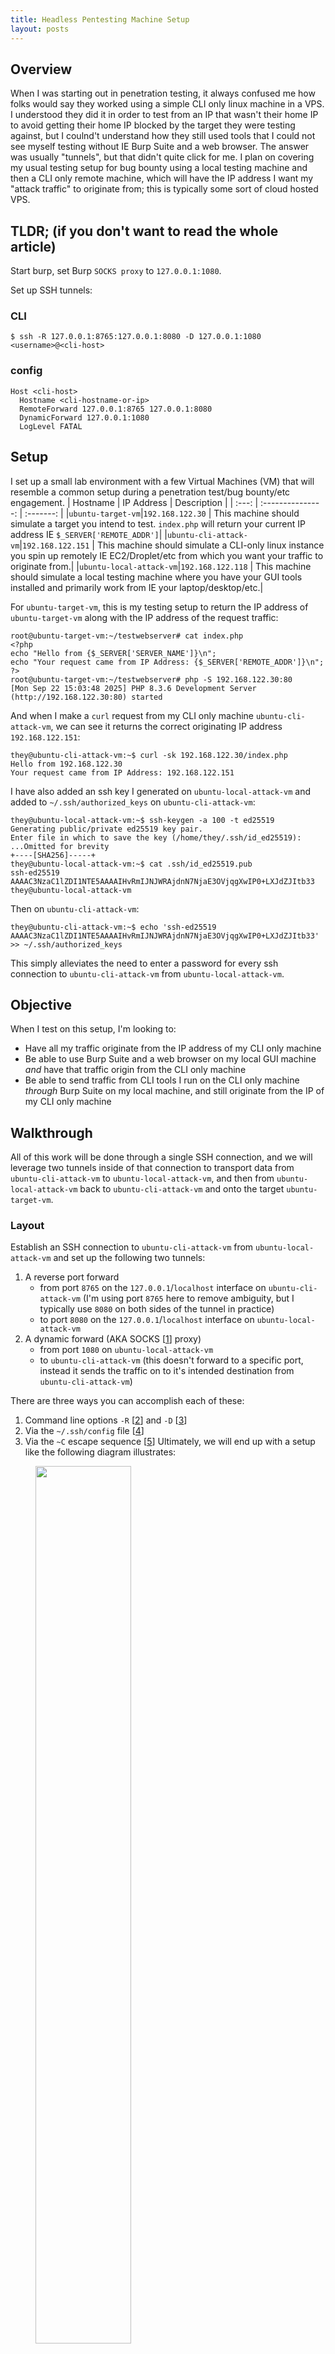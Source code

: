 ```yaml
---
title: Headless Pentesting Machine Setup
layout: posts
---
```

## Overview
When I was starting out in penetration testing, it always confused me how folks would say they worked using a simple CLI only linux machine in a VPS. I understood they did it in order to test from an IP that wasn't their home IP to avoid getting their home IP blocked by the target they were testing against, but I coulnd't understand how they still used tools that I could not see myself testing without IE Burp Suite and a web browser. The answer was usually "tunnels", but that didn't quite click for me.
I plan on covering my usual testing setup for bug bounty using a local testing machine and then a CLI only remote machine, which will have the IP address I want my "attack traffic" to originate from; this is typically some sort of cloud hosted VPS.
## TLDR; (if you don't want to read the whole article)
Start burp, set Burp `SOCKS proxy` to `127.0.0.1:1080`. 

Set up SSH tunnels:
### CLI
```
$ ssh -R 127.0.0.1:8765:127.0.0.1:8080 -D 127.0.0.1:1080 <username>@<cli-host>
```
### config
```
Host <cli-host>
  Hostname <cli-hostname-or-ip>
  RemoteForward 127.0.0.1:8765 127.0.0.1:8080
  DynamicForward 127.0.0.1:1080
  LogLevel FATAL
```
## Setup
I set up a small lab environment with a few Virtual Machines (VM) that will resemble a common setup during a penetration test/bug bounty/etc engagement.
|  Hostname  |  IP Address  |  Description  |
| :---: | :---------------: | :-------: |
|`ubuntu-target-vm`|`192.168.122.30` | This machine should simulate a target you intend to test. `index.php` will return your current IP address IE `$_SERVER['REMOTE_ADDR']`|
|`ubuntu-cli-attack-vm`|`192.168.122.151` | This machine should simulate a CLI-only linux instance you spin up remotely IE EC2/Droplet/etc from which you want your traffic to originate from.|
|`ubuntu-local-attack-vm`|`192.168.122.118` | This machine should simulate a local testing machine where you have your GUI tools installed and primarily work from IE your laptop/desktop/etc.|

For `ubuntu-target-vm`, this is my testing setup to return the IP address of `ubuntu-target-vm` along with the IP address of the request traffic:
```
root@ubuntu-target-vm:~/testwebserver# cat index.php 
<?php
echo "Hello from {$_SERVER['SERVER_NAME']}\n";
echo "Your request came from IP Address: {$_SERVER['REMOTE_ADDR']}\n";
?>
root@ubuntu-target-vm:~/testwebserver# php -S 192.168.122.30:80
[Mon Sep 22 15:03:48 2025] PHP 8.3.6 Development Server (http://192.168.122.30:80) started

```
And when I make a `curl` request from my CLI only machine `ubuntu-cli-attack-vm`, we can see it returns the correct originating IP address `192.168.122.151`:
```
they@ubuntu-cli-attack-vm:~$ curl -sk 192.168.122.30/index.php
Hello from 192.168.122.30
Your request came from IP Address: 192.168.122.151
```
I have also added an ssh key I generated on `ubuntu-local-attack-vm` and added to `~/.ssh/authorized_keys` on `ubuntu-cli-attack-vm`:
```
they@ubuntu-local-attack-vm:~$ ssh-keygen -a 100 -t ed25519
Generating public/private ed25519 key pair.
Enter file in which to save the key (/home/they/.ssh/id_ed25519): 
...Omitted for brevity
+----[SHA256]-----+
they@ubuntu-local-attack-vm:~$ cat .ssh/id_ed25519.pub 
ssh-ed25519 AAAAC3NzaC1lZDI1NTE5AAAAIHvRmIJNJWRAjdnN7NjaE3OVjqgXwIP0+LXJdZJItb33 they@ubuntu-local-attack-vm
```
Then on `ubuntu-cli-attack-vm`:
```
they@ubuntu-cli-attack-vm:~$ echo 'ssh-ed25519 AAAAC3NzaC1lZDI1NTE5AAAAIHvRmIJNJWRAjdnN7NjaE3OVjqgXwIP0+LXJdZJItb33' >> ~/.ssh/authorized_keys
```
This simply alleviates the need to enter a password for every ssh connection to `ubuntu-cli-attack-vm` from `ubuntu-local-attack-vm`.
## Objective
When I test on this setup, I'm looking to:
- Have all my traffic originate from the IP address of my CLI only machine
- Be able to use Burp Suite and a web browser on my local GUI machine _and_ have that traffic origin from the CLI only machine
- Be able to send traffic from CLI tools I run on the CLI only machine _through_ Burp Suite on my local machine, and still originate from the IP of my CLI only machine
## Walkthrough
All of this work will be done through a single SSH connection, and we will leverage two tunnels inside of that connection to transport data from `ubuntu-cli-attack-vm` to `ubuntu-local-attack-vm`, and then from `ubuntu-local-attack-vm` back to `ubuntu-cli-attack-vm` and onto the target `ubuntu-target-vm`.
### Layout
Establish an SSH connection to `ubuntu-cli-attack-vm` from `ubuntu-local-attack-vm` and set up the following two tunnels:
1. A reverse port forward
    - from port `8765` on the `127.0.0.1`/`localhost` interface on `ubuntu-cli-attack-vm` (I'm using port `8765` here to remove ambiguity, but I typically use `8080` on both sides of the tunnel in practice)
    - to port `8080` on the `127.0.0.1`/`localhost` interface on `ubuntu-local-attack-vm`
2. A dynamic forward (AKA SOCKS [[1](https://en.wikipedia.org/wiki/SOCKS)] proxy)
    - from port `1080` on `ubuntu-local-attack-vm`
    - to `ubuntu-cli-attack-vm` (this doesn't forward to a specific port, instead it sends the traffic on to it's intended destination from `ubuntu-cli-attack-vm`)

There are three ways you can accomplish each of these:
1. Command line options `-R` [[2](https://man.openbsd.org/ssh#R~5)] and `-D` [[3](https://man.openbsd.org/ssh#D)]
2. Via the `~/.ssh/config` file [[4](https://man.openbsd.org/ssh_config)]
3. Via the `~C` escape sequence [[5](https://man.openbsd.org/ssh#_C)]
Ultimately, we will end up with a setup like the following diagram illustrates:

<figure class="image">
  <img src="/assets/images/ssh-tunnel-diagram.png" width="60%"/>
</figure>

### Reverse Port Forward
This tunnel will open a port (`8765`) on the _remote_ machine, `ubuntu-cli-attack-vm`, on the specified interface and then forward all packets sent to that port through the SSH connection to the specified port (`8080`) on our local machine `ubuntu-local-attack-vm`. The objective of this tunnel is to be able to run commands on the remote machine and forward the traffic through Burp Suite if we would like to. 
#### CLI Reverse Port Forward
The example SSH command to do this alone would be:
```
$ ssh -R 127.0.0.1:8765:127.0.0.1:8080 they@192.168.122.151
```
And if we run that command and then execute `ss -tulpn`, we can see port `8765` open:
```
they@ubuntu-local-attack-vm:~$ ssh -R 127.0.0.1:8765:127.0.0.1:8080 they@192.168.122.151
Welcome to Ubuntu 24.04.3 LTS (GNU/Linux 6.8.0-83-generic x86_64)
...Omitted...
they@ubuntu-cli-attack-vm:~$ ss -tulpn
Netid   State    Recv-Q   Send-Q              Local Address:Port     Peer Address:Port   Process   
udp     UNCONN   0        0                      127.0.0.54:53            0.0.0.0:*                
udp     UNCONN   0        0                   127.0.0.53%lo:53            0.0.0.0:*                
udp     UNCONN   0        0          192.168.122.151%enp1s0:68            0.0.0.0:*                
tcp     LISTEN   0        128                     127.0.0.1:8765          0.0.0.0:*                
tcp     LISTEN   0        4096                      0.0.0.0:22            0.0.0.0:*                
tcp     LISTEN   0        4096                127.0.0.53%lo:53            0.0.0.0:*                
tcp     LISTEN   0        4096                   127.0.0.54:53            0.0.0.0:*                
tcp     LISTEN   0        4096                         [::]:22               [::]:*
```
#### config Reverse Port Forward         
Since you may not want to have to add this option to `ssh` every time you connect to the machine, you can have this tunnel automatically established using the `~/.ssh/config` file by adding the following option to your local `~/.ssh/config` file:
```
Host ubuntu-cli-attack-vm 192.168.122.151
  Hostname 192.168.122.151
  RemoteForward 127.0.0.1:8765 127.0.0.1:8080
```
#### Escape Sequence Reverse Port Forward
Finally, using the `~C` escape sequence, You can use `R 127.0.0.1:8765:127.0.0.1:8080`:
```
$ ssh -o EnableEscapeCommandline=yes they@192.168.122.151
Welcome to Ubuntu 24.04.3 LTS (GNU/Linux 6.8.0-83-generic x86_64)
...Omitted...
See "man sudo_root" for details.

they@ubuntu-cli-attack-vm:~$ ss -tulpn
Netid   State    Recv-Q   Send-Q              Local Address:Port     Peer Address:Port   Process   
udp     UNCONN   0        0                      127.0.0.54:53            0.0.0.0:*                
udp     UNCONN   0        0                   127.0.0.53%lo:53            0.0.0.0:*                
udp     UNCONN   0        0          192.168.122.151%enp1s0:68            0.0.0.0:*                
tcp     LISTEN   0        4096                      0.0.0.0:22            0.0.0.0:*                
tcp     LISTEN   0        4096                127.0.0.53%lo:53            0.0.0.0:*                
tcp     LISTEN   0        4096                   127.0.0.54:53            0.0.0.0:*                
tcp     LISTEN   0        4096                         [::]:22               [::]:*                
they@ubuntu-cli-attack-vm:~$ 
ssh> R 127.0.0.1:8765:127.0.0.1:8080
Forwarding port.

they@ubuntu-cli-attack-vm:~$ ss -tulpn
Netid   State    Recv-Q   Send-Q              Local Address:Port     Peer Address:Port   Process   
udp     UNCONN   0        0                      127.0.0.54:53            0.0.0.0:*                
udp     UNCONN   0        0                   127.0.0.53%lo:53            0.0.0.0:*                
udp     UNCONN   0        0          192.168.122.151%enp1s0:68            0.0.0.0:*                
tcp     LISTEN   0        128                     127.0.0.1:8765          0.0.0.0:*                
tcp     LISTEN   0        4096                      0.0.0.0:22            0.0.0.0:*                
tcp     LISTEN   0        4096                127.0.0.53%lo:53            0.0.0.0:*                
tcp     LISTEN   0        4096                   127.0.0.54:53            0.0.0.0:*                
tcp     LISTEN   0        4096                         [::]:22               [::]:*                
```
You need a completely clear command line, so `Ctrl+c` or hit enter with an empty command line to clear the input buffer, then type `~C` note the capital `C`.
You may also need to enable the command line with `-o EnableEscapeCommandline=yes`. This can also be added to the `~/.ssh/config` file so it is always enabled.

If you ever forget the syntax, type a `?` in the `ssh>` prompt to get a list of options:
```
they@ubuntu-cli-attack-vm:~$ 
ssh> ?
Commands:
      -L[bind_address:]port:host:hostport    Request local forward
      -R[bind_address:]port:host:hostport    Request remote forward
      -D[bind_address:]port                  Request dynamic forward
      -KL[bind_address:]port                 Cancel local forward
      -KR[bind_address:]port                 Cancel remote forward
      -KD[bind_address:]port                 Cancel dynamic forward
```
### Dynamic Forward
This tunnel will open a port (`1080`) on our local machine `ubuntu-local-attack-vm` and then forward any SOCKS traffic sent to that port through the SSH tunnel and egress `ubuntu-cli-attack-vm` to the target.
#### CLI Dynamic Forward
The command to establish a Dynamic port forward would be:
```
they@ubuntu-local-attack-vm:~$ ssh -D 127.0.0.1:1080 they@192.168.122.151
```
Once the connection is esablished, switch to a separate terminal to observe the port is open
```
they@ubuntu-local-attack-vm:~$ ss -tulpn
Netid State  Recv-Q Send-Q Local Address:Port    Peer Address:Port Process                         
udp   UNCONN 0      0            0.0.0.0:52037        0.0.0.0:*                                    
udp   UNCONN 0      0            0.0.0.0:5353         0.0.0.0:*                                    
udp   UNCONN 0      0         127.0.0.54:53           0.0.0.0:*                                    
udp   UNCONN 0      0      127.0.0.53%lo:53           0.0.0.0:*                                    
udp   UNCONN 0      0               [::]:5353            [::]:*                                    
udp   UNCONN 0      0               [::]:53257           [::]:*                                    
tcp   LISTEN 0      4096   127.0.0.53%lo:53           0.0.0.0:*                                    
tcp   LISTEN 0      128        127.0.0.1:1080         0.0.0.0:*     users:(("ssh",pid=10855,fd=4)) 
tcp   LISTEN 0      4096      127.0.0.54:53           0.0.0.0:*                                    
tcp   LISTEN 0      4096       127.0.0.1:631          0.0.0.0:*                                    
tcp   LISTEN 0      4096           [::1]:631             [::]:*
```
And then leverage a command such as `curl` to confirm traffic is egressing `ubuntu-cli-attack-vm`
```
they@ubuntu-local-attack-vm:~$ curl -s 192.168.122.30/index.php
Hello from 192.168.122.30
Your request came from IP Address: 192.168.122.118
they@ubuntu-local-attack-vm:~$ curl -s 192.168.122.30/index.php --proxy socks5://127.0.0.1:1080
Hello from 192.168.122.30
Your request came from IP Address: 192.168.122.151
```
Notice the IP address changed once the `--proxy` option is added
#### config Dynamic Port Forward
The `DynamicForward` option inside the `~/.ssh/config` file to establish a Dynamic Port Forward automatically upon establishing an SSH connection to the host:
```
Host ubuntu-cli-attack-vm 192.168.122.151
  Hostname 192.168.122.151
  DynamicForward 127.0.0.1:1080
```
#### Escape Sequence Dynamic Port Forward
Finally, using the `~C` escape sequence, You can use `D 127.0.0.1:1080`:
```
they@ubuntu-local-attack-vm:~$ ssh -o EnableEscapeCommandline=yes they@192.168.122.151
...Omitted...
they@ubuntu-cli-attack-vm:~$ 
ssh> D 127.0.0.1:1080
Forwarding port.
```
### Combining Both Tunnels
#### CLI Both Tunnels
The `ssh` command to establish both tunnels would be:
```
$ ssh -R 127.0.0.1:8765:127.0.0.1:8080 -D 127.0.0.1:1080 they@192.168.122.151
```
#### config File Both Tunnels
I recommend using `~/.ssh/config` to set both of these up, along with silencing some of the error logging messages via setting `LogLevel` [[6](https://man.openbsd.org/ssh_config#LogLevel)] to `FATAL`:
```
Host ubuntu-cli-attack-vm 192.168.122.151
  Hostname 192.168.122.151
  RemoteForward 127.0.0.1:8765 127.0.0.1:8080
  DynamicForward 127.0.0.1:1080
  LogLevel FATAL
```
## Burp Suite setup
For the purposes of this walkthrough, we will presume Burp Suite is listening on the default port `127.0.0.1:8080`.


There is only one setting you need to configure after setting up your SSH tunnels using the above guide, and that is configuring Burp Suite to send outgoing traffic to a `SOCKS proxy`. After opening Burp, navigate to `Proxy` -> `Proxy settings` -> `Network` -> `Connections` -> `SOCKS proxy` and set the following:
- `SOCKS proxy host:` -> `127.0.0.1`
- `SOCKS proxy port:` -> `1080` (or whichever port you choose via the Dynamic Port Forward option in `ssh`)
Then check the `Use SOCKS proxy` box.
<figure class="image">
  <img src="/assets/images/burpsuite-socks-proxy.png" width="60%"/>
</figure>

## Result
I choose to set up the `~/.ssh/config` file, but no matter the method, you end up with a setup where you can easily run commands from your remote attack machine `ubuntu-cli-attack-vm`, proxy them through Burp using the newly created listener on `127.0.0.1:8765`, view the request in Burp proxy, and still have the request egress from `ubuntu-cli-attack-vm` as Burp forwards all traffic through the SOCKS proxy created on `127.0.0.1:1080` on `ubuntu-local-attack-vm`.
```
they@ubuntu-local-attack-vm:~$ cat .ssh/config 
Host ubuntu-cli-attack-vm 192.168.122.151
  Hostname 192.168.122.151
  RemoteForward 127.0.0.1:8765 127.0.0.1:8080
  DynamicForward 127.0.0.1:1080
  LogLevel FATAL
they@ubuntu-local-attack-vm:~$ ssh they@192.168.122.151
Welcome to Ubuntu 24.04.3 LTS (GNU/Linux 6.8.0-83-generic x86_64)
...Omitted...
they@ubuntu-cli-attack-vm:~$ curl -s 192.168.122.30/index.php --proxy http://127.0.0.1:8765
Hello from 192.168.122.30
Your request came from IP Address: 192.168.122.151
```
And we can observe the request in Burp:

<figure class="image">
  <img src="/assets/images/burp-proxy-working.png" width="60%"/>
</figure>

as well as the response showing the traffic is still arriving at the target `ubuntu-target-vm` from `ubuntu-cli-attack-vm` IP `192.168.122.151`. We can now use Burp via browser, or run any tools ([httpx](https://github.com/projectdiscovery/httpx), [nuclei](https://github.com/projectdiscovery/nuclei), [sqlmap](https://github.com/sqlmapproject/sqlmap), [metasploit](https://github.com/rapid7/metasploit-framework), etc) on our `ubuntu-cli-attack-vm` and ensure traffic goes through Burp and originates from `ubuntu-cli-attack-vm`.

Bonus, you can also freely use the SOCKS proxy on `ubuntu-local-attack-vm` with any tools that support SOCKS. An example from above:
```
they@ubuntu-local-attack-vm:~$ curl -s 192.168.122.30/index.php
Hello from 192.168.122.30
Your request came from IP Address: 192.168.122.118
they@ubuntu-local-attack-vm:~$ curl -s 192.168.122.30/index.php --proxy socks5://127.0.0.1:1080
Hello from 192.168.122.30
Your request came from IP Address: 192.168.122.151
```
So any tools installed locally can be used leveraging their respective proxy options. A bonus piece of information: if you try and access a target by hostname vs IP, use the `socks5h://` option.
## References
1. SOCKS proxy wiki: `https://en.wikipedia.org/wiki/SOCKS`
2. `ssh -R` manpage: `https://man.openbsd.org/ssh#R~5`
3. `ssh -D` manpage: `https://man.openbsd.org/ssh#D`
4. `ssh_config` manpage: `https://man.openbsd.org/ssh_config`
5. `ssh` escape sequence manpage: `https://man.openbsd.org/ssh#_C`
